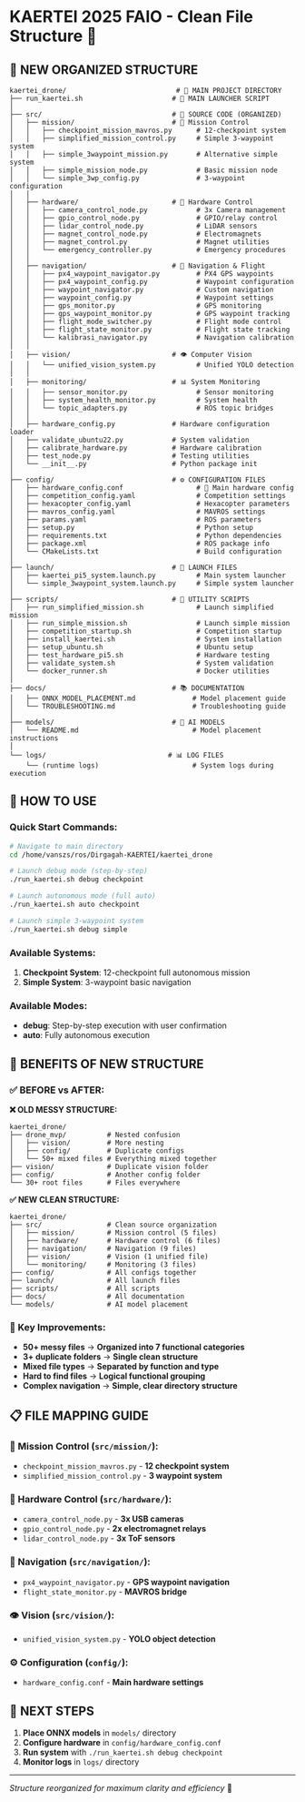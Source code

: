 # KAERTEI 2025 FAIO - Clean File Structure 🚁

## 📁 NEW ORGANIZED STRUCTURE

```
kaertei_drone/                           # 🎯 MAIN PROJECT DIRECTORY
├── run_kaertei.sh                      # 🚀 MAIN LAUNCHER SCRIPT
│
├── src/                                # 📝 SOURCE CODE (ORGANIZED)
│   ├── mission/                        # 🎯 Mission Control
│   │   ├── checkpoint_mission_mavros.py      # 12-checkpoint system
│   │   ├── simplified_mission_control.py     # Simple 3-waypoint system
│   │   ├── simple_3waypoint_mission.py       # Alternative simple system
│   │   ├── simple_mission_node.py            # Basic mission node
│   │   └── simple_3wp_config.py              # 3-waypoint configuration
│   │
│   ├── hardware/                       # 🔧 Hardware Control
│   │   ├── camera_control_node.py            # 3x Camera management
│   │   ├── gpio_control_node.py              # GPIO/relay control
│   │   ├── lidar_control_node.py             # LiDAR sensors
│   │   ├── magnet_control_node.py            # Electromagnets
│   │   ├── magnet_control.py                 # Magnet utilities
│   │   └── emergency_controller.py           # Emergency procedures
│   │
│   ├── navigation/                     # 🧭 Navigation & Flight
│   │   ├── px4_waypoint_navigator.py         # PX4 GPS waypoints
│   │   ├── px4_waypoint_config.py            # Waypoint configuration
│   │   ├── waypoint_navigator.py             # Custom navigation
│   │   ├── waypoint_config.py                # Waypoint settings
│   │   ├── gps_monitor.py                    # GPS monitoring
│   │   ├── gps_waypoint_monitor.py           # GPS waypoint tracking
│   │   ├── flight_mode_switcher.py           # Flight mode control
│   │   ├── flight_state_monitor.py           # Flight state tracking
│   │   └── kalibrasi_navigator.py            # Navigation calibration
│   │
│   ├── vision/                         # 👁️ Computer Vision
│   │   └── unified_vision_system.py          # Unified YOLO detection
│   │
│   ├── monitoring/                     # 📊 System Monitoring
│   │   ├── sensor_monitor.py                 # Sensor monitoring
│   │   ├── system_health_monitor.py          # System health
│   │   └── topic_adapters.py                 # ROS topic bridges
│   │
│   ├── hardware_config.py              # Hardware configuration loader
│   ├── validate_ubuntu22.py            # System validation
│   ├── calibrate_hardware.py           # Hardware calibration
│   ├── test_node.py                    # Testing utilities
│   └── __init__.py                     # Python package init
│
├── config/                             # ⚙️ CONFIGURATION FILES
│   ├── hardware_config.conf                  # 🔧 Main hardware config
│   ├── competition_config.yaml               # Competition settings
│   ├── hexacopter_config.yaml                # Hexacopter parameters
│   ├── mavros_config.yaml                    # MAVROS settings
│   ├── params.yaml                           # ROS parameters
│   ├── setup.py                              # Python setup
│   ├── requirements.txt                      # Python dependencies
│   ├── package.xml                           # ROS package info
│   └── CMakeLists.txt                        # Build configuration
│
├── launch/                             # 🚀 LAUNCH FILES
│   ├── kaertei_pi5_system.launch.py          # Main system launcher
│   └── simple_3waypoint_system.launch.py     # Simple system launcher
│
├── scripts/                            # 📜 UTILITY SCRIPTS
│   ├── run_simplified_mission.sh             # Launch simplified mission
│   ├── run_simple_mission.sh                 # Launch simple mission
│   ├── competition_startup.sh                # Competition startup
│   ├── install_kaertei.sh                    # System installation
│   ├── setup_ubuntu.sh                       # Ubuntu setup
│   ├── test_hardware_pi5.sh                  # Hardware testing
│   ├── validate_system.sh                    # System validation
│   └── docker_runner.sh                      # Docker utilities
│
├── docs/                               # 📚 DOCUMENTATION
│   ├── ONNX_MODEL_PLACEMENT.md              # Model placement guide
│   └── TROUBLESHOOTING.md                   # Troubleshooting guide
│
├── models/                             # 🤖 AI MODELS
│   └── README.md                            # Model placement instructions
│
└── logs/                              # 📊 LOG FILES
    └── (runtime logs)                       # System logs during execution
```

## 🚀 HOW TO USE

### Quick Start Commands:
```bash
# Navigate to main directory
cd /home/vanszs/ros/Dirgagah-KAERTEI/kaertei_drone

# Launch debug mode (step-by-step)
./run_kaertei.sh debug checkpoint

# Launch autonomous mode (full auto)
./run_kaertei.sh auto checkpoint

# Launch simple 3-waypoint system
./run_kaertei.sh debug simple
```

### Available Systems:
1. **Checkpoint System**: 12-checkpoint full autonomous mission
2. **Simple System**: 3-waypoint basic navigation

### Available Modes:
- **debug**: Step-by-step execution with user confirmation
- **auto**: Fully autonomous execution

## 🎯 BENEFITS OF NEW STRUCTURE

### ✅ BEFORE vs AFTER:

**❌ OLD MESSY STRUCTURE:**
```
kaertei_drone/
├── drone_mvp/          # Nested confusion
│   ├── vision/         # More nesting
│   ├── config/         # Duplicate configs
│   └── 50+ mixed files # Everything mixed together
├── vision/             # Duplicate vision folder
├── config/             # Another config folder
└── 30+ root files      # Files everywhere
```

**✅ NEW CLEAN STRUCTURE:**
```
kaertei_drone/
├── src/                # Clean source organization
│   ├── mission/        # Mission control (5 files)
│   ├── hardware/       # Hardware control (6 files)  
│   ├── navigation/     # Navigation (9 files)
│   ├── vision/         # Vision (1 unified file)
│   └── monitoring/     # Monitoring (3 files)
├── config/             # All configs together
├── launch/             # All launch files
├── scripts/            # All scripts
├── docs/               # All documentation
└── models/             # AI model placement
```

### 🎯 Key Improvements:
- **50+ messy files** → **Organized into 7 functional categories**
- **3+ duplicate folders** → **Single clean structure**
- **Mixed file types** → **Separated by function and type**
- **Hard to find files** → **Logical functional grouping**
- **Complex navigation** → **Simple, clear directory structure**

## 📋 FILE MAPPING GUIDE

### 🎯 Mission Control (`src/mission/`):
- `checkpoint_mission_mavros.py` - **12 checkpoint system**
- `simplified_mission_control.py` - **3 waypoint system**

### 🔧 Hardware Control (`src/hardware/`):
- `camera_control_node.py` - **3x USB cameras**
- `gpio_control_node.py` - **2x electromagnet relays**
- `lidar_control_node.py` - **3x ToF sensors**

### 🧭 Navigation (`src/navigation/`):
- `px4_waypoint_navigator.py` - **GPS waypoint navigation**
- `flight_state_monitor.py` - **MAVROS bridge**

### 👁️ Vision (`src/vision/`):
- `unified_vision_system.py` - **YOLO object detection**

### ⚙️ Configuration (`config/`):
- `hardware_config.conf` - **Main hardware settings**

## 🚀 NEXT STEPS

1. **Place ONNX models** in `models/` directory
2. **Configure hardware** in `config/hardware_config.conf`
3. **Run system** with `./run_kaertei.sh debug checkpoint`
4. **Monitor logs** in `logs/` directory

---
*Structure reorganized for maximum clarity and efficiency* 🎯
